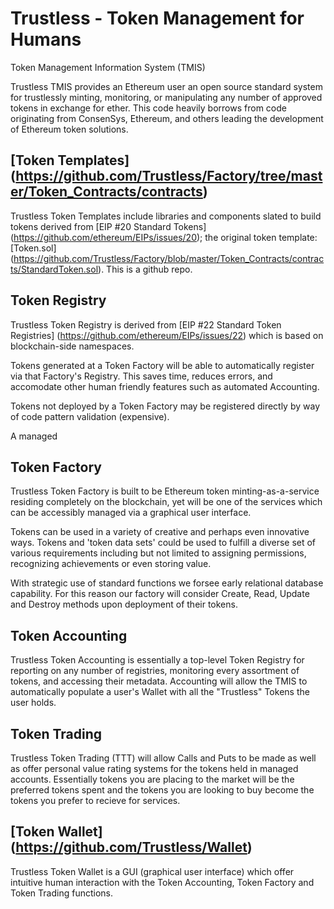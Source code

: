 # Trustless - Token Management for Humans

Token Management Information System (TMIS)

Trustless TMIS provides an Ethereum user an open source standard system for trustlessly minting, monitoring, or manipulating any number of approved tokens in exchange for ether. This code heavily borrows from code originating from ConsenSys, Ethereum, and others leading the development of Ethereum token solutions.

## [Token Templates] (https://github.com/Trustless/Factory/tree/master/Token_Contracts/contracts)

Trustless Token Templates include libraries and components slated to build tokens derived from [EIP #20 Standard Tokens] (https://github.com/ethereum/EIPs/issues/20); the original token template: [Token.sol] (https://github.com/Trustless/Factory/blob/master/Token_Contracts/contracts/StandardToken.sol). This is a github repo.

## Token Registry

Trustless Token Registry is derived from [EIP #22 Standard Token Registries] (https://github.com/ethereum/EIPs/issues/22) which is based on blockchain-side namespaces. 

Tokens generated at a Token Factory will be able to automatically register via that Factory's Registry. This saves time, reduces errors, and accomodate other human friendly features such as automated Accounting. 

Tokens not deployed by a Token Factory may be registered directly by way of code pattern validation (expensive).

A managed 

## Token Factory

Trustless Token Factory is built to be Ethereum token minting-as-a-service residing completely on the blockchain, yet will be one of the services which can be accessibly managed via a graphical user interface. 

Tokens can be used in a variety of creative and perhaps even innovative ways. Tokens and 'token data sets' could be used to fulfill a diverse set of various requirements including but not limited to assigning permissions, recognizing achievements or even storing value. 

With strategic use of standard functions we forsee early relational database capability. For this reason our factory will consider Create, Read, Update and Destroy methods upon deployment of their tokens.  

## Token Accounting

Trustless Token Accounting is essentially a top-level Token Registry for reporting on any number of registries, monitoring every assortment of tokens, and accessing their metadata. Accounting will allow the TMIS to automatically populate a user's Wallet with all the "Trustless" Tokens the user holds.

## Token Trading

Trustless Token Trading (TTT) will allow Calls and Puts to be made as well as offer personal value rating systems for the tokens held in managed accounts. Essentially tokens you are placing to the market will be the preferred tokens spent and the tokens you are looking to buy become the tokens you prefer to recieve for services. 

## [Token Wallet] (https://github.com/Trustless/Wallet)

Trustless Token Wallet is a GUI (graphical user interface) which offer intuitive human interaction with the Token Accounting, Token Factory and Token Trading functions.
